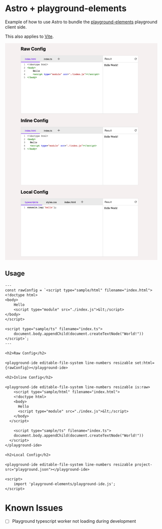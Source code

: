 # Astro + playground-elements

Example of how to use Astro to bundle the [playground-elements](https://github.com/google/playground-elements) playground client side.

This also applies to [Vite](https://vitejs.dev/).

![](screenshot.png)

## Usage

```astro
---
const rawConfig = `<script type="sample/html" filename="index.html">
<!doctype html>
<body>
    Hello
    <script type="module" src="./index.js">&lt;/script>
</body>
</script>

<script type="sample/ts" filename="index.ts">
    document.body.appendChild(document.createTextNode("World!"))
</script>`;
---

<h2>Raw Config</h2>

<playground-ide editable-file-system line-numbers resizable set:html={rawConfig}></playground-ide>

<h2>Inline Config</h2>

<playground-ide editable-file-system line-numbers resizable is:raw>
    <script type="sample/html" filename="index.html">
    <!doctype html>
    <body>
      Hello
      <script type="module" src="./index.js">&lt;/script>
    </body>
  </script>

    <script type="sample/ts" filename="index.ts">
    document.body.appendChild(document.createTextNode("World!"))
  </script>
</playground-ide>

<h2>Local Config</h2>

<playground-ide editable-file-system line-numbers resizable project-src="playground.json"></playground-ide>

<script>
    import 'playground-elements/playground-ide.js';
</script>
```

# Known Issues

- [ ] Playground typescript worker not loading during development

